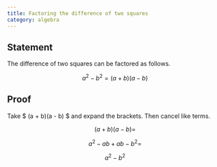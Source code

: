 ```yaml
---
title: Factoring the difference of two squares
category: algebra
---
```


## Statement

The difference of two squares can be factored as follows.

$$ a^2 - b^2 = (a + b)(a - b) $$

## Proof

Take $ (a + b)(a - b) $ and expand the brackets. Then cancel like terms.

$$ (a + b)(a - b) = $$

$$ a^2 - ab + ab - b^2 = $$

$$ a^2 - b^2 $$
